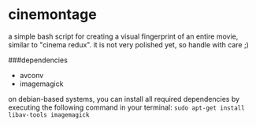 # cinemontage
a simple bash script for creating a visual fingerprint of an entire movie, similar to "cinema redux".
it is not very polished yet, so handle with care ;)


###dependencies
* avconv
* imagemagick

on debian-based systems, you can install all required dependencies by executing the following command in your terminal:
```sudo apt-get install libav-tools imagemagick```

